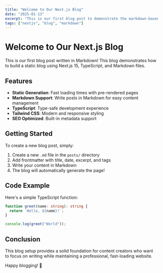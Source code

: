 ```yaml
---
title: "Welcome to Our Next.js Blog"
date: "2025-01-13"
excerpt: "This is our first blog post to demonstrate the markdown-based blog functionality."
tags: ["nextjs", "blog", "markdown"]
---
```


# Welcome to Our Next.js Blog

This is our first blog post written in Markdown! This blog demonstrates how to build a static blog using Next.js 15, TypeScript, and Markdown files.

## Features

- **Static Generation**: Fast loading times with pre-rendered pages
- **Markdown Support**: Write posts in Markdown for easy content management
- **TypeScript**: Type-safe development experience
- **Tailwind CSS**: Modern and responsive styling
- **SEO Optimized**: Built-in metadata support

## Getting Started

To create a new blog post, simply:

1. Create a new `.md` file in the `posts/` directory
2. Add frontmatter with title, date, excerpt, and tags
3. Write your content in Markdown
4. The blog will automatically generate the page!

## Code Example

Here's a simple TypeScript function:

```typescript
function greet(name: string): string {
  return `Hello, ${name}!`;
}

console.log(greet("World"));
```

## Conclusion

This blog setup provides a solid foundation for content creators who want to focus on writing while maintaining a professional, fast-loading website.

Happy blogging! 🎉
